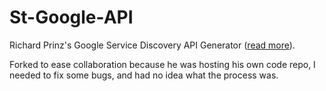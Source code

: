 # St-Google-API
Richard Prinz's Google Service Discovery API Generator ([read more](https://www.min.at/prinz/?x=entry:entry150318-104537)).

Forked to ease collaboration because he was hosting his own code repo, I needed to fix some bugs, and had no idea what the process was.
